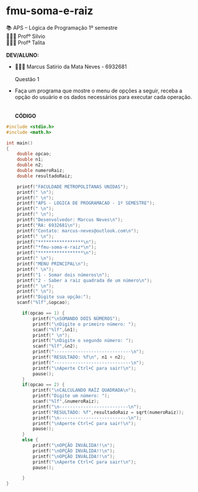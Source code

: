 # fmu-soma-e-raiz
 📚 APS – Lógica de Programação 1º semestre
 \
 👨🏻‍🏫 Profº Silvio 
 \
 👩🏻‍🏫 Profª Talita
 \
 \
 **DEV/ALUNO:**
- 👨🏻‍🎓 Marcus Satirio da Mata Neves - 6932681
 \
 \
 Questão 1
 
 - Faça um programa que mostre o menu de opções a seguir, receba a opção do usuário e os dados necessários para executar cada operação.
\
\
\
**CÓDIGO**
~~~C
#include <stdio.h>
#include <math.h>

int main()
{
    double opcao;
    double n1;
    double n2;
    double numeroRaiz;
    double resultadoRaiz;

    printf("FACULDADE METROPOLITANAS UNIDAS");
    printf(" \n");
    printf(" \n");
    printf("APS - LOGICA DE PROGRAMACAO - 1º SEMESTRE");
    printf(" \n");
    printf(" \n");
    printf("Desenvolvedor: Marcus Neves\n");
    printf("RA: 6932681\n");
    printf("Contato: marcus-neves@outlook.com\n");
    printf(" \n");
    printf("*****************\n");
    printf("*fmu-soma-e-raiz*\n");
    printf("*****************\n");
    printf(" \n");
    printf("MENU PRINCIPAL\n");
    printf(" \n");
    printf("1 - Somar dois números\n");
    printf("2 - Saber a raiz quadrada de um número\n");
    printf(" \n");
    printf(" \n");
    printf("Digite sua opção:");
    scanf("%lf",&opcao);

      if(opcao == 1) {
          printf("\nSOMANDO DOIS NÚMEROS");
          printf("\nDigite o primeiro número: ");
          scanf("%lf",&n1);
          printf(" \n");
          printf("\nDigite o segundo número: ");
          scanf("%lf",&n2);
          printf("-----------------------------\n");
          printf("RESULTADO: %f\n", n1 + n2);
          printf("-----------------------------\n");
          printf("\nAperte Ctrl+C para sair!\n");
          pause();
      }
      if(opcao == 2) {
          printf("\nCALCULANDO RAÍZ QUADRADA\n");
          printf("Digite um número: ");
          scanf("%lf",&numeroRaiz);
          printf("\n--------------------------\n");
          printf("RESULTADO: %f",resultadoRaiz = sqrt(numeroRaiz));
          printf("\n--------------------------\n");
          printf("\nAperte Ctrl+C para sair!\n");
          pause();
      }
      else {
          printf("\nOPÇÃO INVÁLIDA!!\n");
          printf("\nOPÇÃO INVÁLIDA!!\n");
          printf("\nOPÇÃO INVÁLIDA!!\n");
          printf("\nAperte Ctrl+C para sair!\n");
          pause();

      }
}
~~~

